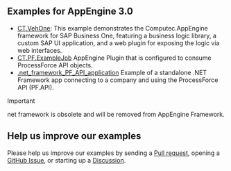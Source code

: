 
## Examples for AppEngine 3.0

- [CT.VehOne](CT.VehOne): This example demonstrates the Computec.AppEngine framework for SAP Business One, featuring a business logic library, a custom SAP UI application, and a web plugin for exposing the logic via web interfaces.
- [CT.PF.ExampleJob](CT.VehOne/CT.PF.ExampleJob) AppEngine Plugin that is configured to consume ProcessForce API objects.
- [.net_framework_PF_API_application](Backporting/Consume.PFApi) Example of a standalone .NET Framework app connecting to a company and using the ProcessForce API (PF.API).
> [!IMPORTANT]
> net framework is obsolete and will be removed from AppEngine Framework.

## Help us improve our examples

Please help us improve our examples by sending a [Pull request](https://github.com/CompuTec/appengine-examples/pulls), opening a [GitHub Issue](https://github.com/CompuTec/appengine-examples/issues), or starting up a [Discussion](https://github.com/CompuTec/appengine-examples/discussions).
